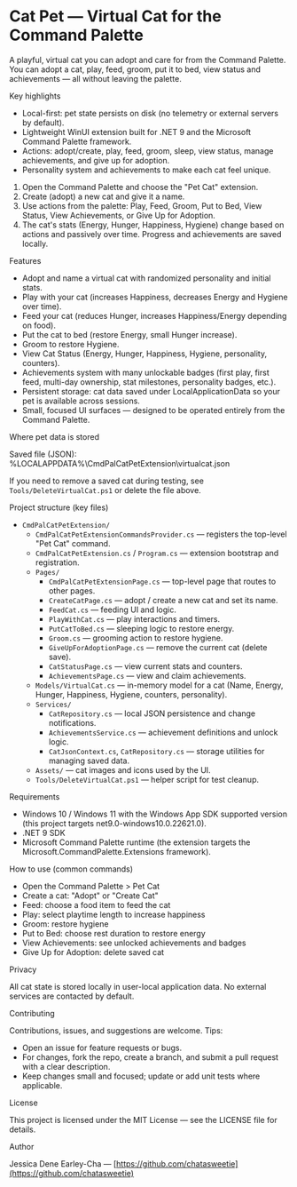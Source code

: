 # Cat Pet — Virtual Cat for the Command Palette

A playful, virtual cat you can adopt and care for from the Command Palette. You can adopt a cat, play, feed, groom, put it to bed, view status and achievements — all without leaving the palette.

Key highlights

- Local-first: pet state persists on disk (no telemetry or external servers by default).
- Lightweight WinUI extension built for .NET 9 and the Microsoft Command Palette framework.
- Actions: adopt/create, play, feed, groom, sleep, view status, manage achievements, and give up for adoption.
- Personality system and achievements to make each cat feel unique.



1. Open the Command Palette and choose the "Pet Cat" extension.
2. Create (adopt) a new cat and give it a name.
3. Use actions from the palette: Play, Feed, Groom, Put to Bed, View Status, View Achievements, or Give Up for Adoption.
4. The cat's stats (Energy, Hunger, Happiness, Hygiene) change based on actions and passively over time. Progress and achievements are saved locally.

Features

- Adopt and name a virtual cat with randomized personality and initial stats.
- Play with your cat (increases Happiness, decreases Energy and Hygiene over time).
- Feed your cat (reduces Hunger, increases Happiness/Energy depending on food).
- Put the cat to bed (restore Energy, small Hunger increase).
- Groom to restore Hygiene.
- View Cat Status (Energy, Hunger, Happiness, Hygiene, personality, counters).
- Achievements system with many unlockable badges (first play, first feed, multi-day ownership, stat milestones, personality badges, etc.).
- Persistent storage: cat data saved under LocalApplicationData so your pet is available across sessions.
- Small, focused UI surfaces — designed to be operated entirely from the Command Palette.

Where pet data is stored

Saved file (JSON):
%LOCALAPPDATA%\CmdPalCatPetExtension\virtualcat.json

If you need to remove a saved cat during testing, see `Tools/DeleteVirtualCat.ps1` or delete the file above.

Project structure (key files)

- `CmdPalCatPetExtension/`
  - `CmdPalCatPetExtensionCommandsProvider.cs` — registers the top-level "Pet Cat" command.
  - `CmdPalCatPetExtension.cs` / `Program.cs` — extension bootstrap and registration.
  - `Pages/`
    - `CmdPalCatPetExtensionPage.cs` — top-level page that routes to other pages.
    - `CreateCatPage.cs` — adopt / create a new cat and set its name.
    - `FeedCat.cs` — feeding UI and logic.
    - `PlayWithCat.cs` — play interactions and timers.
    - `PutCatToBed.cs` — sleeping logic to restore energy.
    - `Groom.cs` — grooming action to restore hygiene.
    - `GiveUpForAdoptionPage.cs` — remove the current cat (delete save).
    - `CatStatusPage.cs` — view current stats and counters.
    - `AchievementsPage.cs` — view and claim achievements.
  - `Models/VirtualCat.cs` — in-memory model for a cat (Name, Energy, Hunger, Happiness, Hygiene, counters, personality).
  - `Services/`
    - `CatRepository.cs` — local JSON persistence and change notifications.
    - `AchievementsService.cs` — achievement definitions and unlock logic.
    - `CatJsonContext.cs`, `CatRepository.cs` — storage utilities for managing saved data.
  - `Assets/` — cat images and icons used by the UI.
  - `Tools/DeleteVirtualCat.ps1` — helper script for test cleanup.

Requirements

- Windows 10 / Windows 11 with the Windows App SDK supported version (this project targets net9.0-windows10.0.22621.0).
- .NET 9 SDK
- Microsoft Command Palette runtime (the extension targets the Microsoft.CommandPalette.Extensions framework).


How to use (common commands)

- Open the Command Palette > Pet Cat
- Create a cat: "Adopt" or "Create Cat"
- Feed: choose a food item to feed the cat
- Play: select playtime length to increase happiness
- Groom: restore hygiene
- Put to Bed: choose rest duration to restore energy
- View Achievements: see unlocked achievements and badges
- Give Up for Adoption: delete saved cat

Privacy

All cat state is stored locally in user-local application data. No external services are contacted by default.

Contributing

Contributions, issues, and suggestions are welcome. Tips:

- Open an issue for feature requests or bugs.
- For changes, fork the repo, create a branch, and submit a pull request with a clear description.
- Keep changes small and focused; update or add unit tests where applicable.

License

This project is licensed under the MIT License — see the LICENSE file for details.

Author

Jessica Dene Earley-Cha — [https://github.com/chatasweetie](https://github.com/chatasweetie)